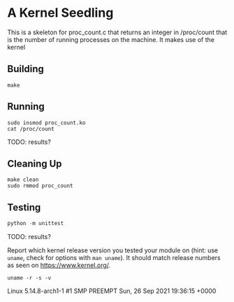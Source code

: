 # A Kernel Seedling
This is a skeleton for proc_count.c that returns an integer in /proc/count that is the number of running processes
on the machine. It makes use of the kernel

## Building
```shell
make
```

## Running
```shell
sudo insmod proc_count.ko
cat /proc/count
```
TODO: results?

## Cleaning Up
```shell
make clean
sudo rmmod proc_count
```

## Testing
```python
python -m unittest
```
TODO: results?

Report which kernel release version you tested your module on
(hint: use `uname`, check for options with `man uname`).
It should match release numbers as seen on https://www.kernel.org/.

```shell
uname -r -s -v
```
Linux 5.14.8-arch1-1 #1 SMP PREEMPT Sun, 26 Sep 2021 19:36:15 +0000